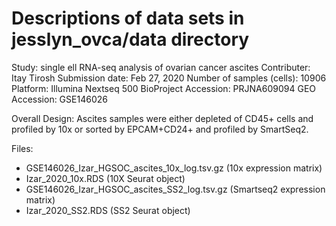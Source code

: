 # Descriptions of data sets in jesslyn_ovca/data directory

Study: single ell RNA-seq analysis of ovarian cancer ascites
Contributer: Itay Tirosh
Submission date: Feb 27, 2020
Number of samples (cells): 10906
Platform: Illumina Nextseq 500
BioProject Accession: PRJNA609094
GEO Accession: GSE146026

Overall Design:
Ascites samples were either depleted of CD45+ cells and profiled by 10x or sorted by EPCAM+CD24+ and profiled by SmartSeq2.

Files:
 - GSE146026_Izar_HGSOC_ascites_10x_log.tsv.gz (10x expression matrix)
 - Izar_2020_10x.RDS (10X Seurat object)
 - GSE146026_Izar_HGSOC_ascites_SS2_log.tsv.gz (Smartseq2 expression matrix)
 - Izar_2020_SS2.RDS (SS2 Seurat object)

